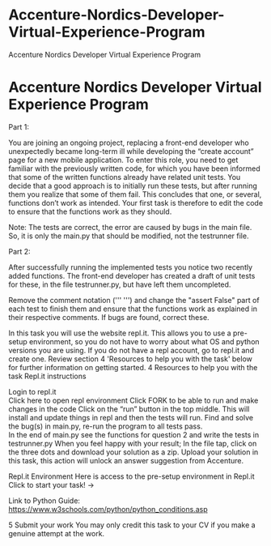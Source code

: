 # Accenture-Nordics-Developer-Virtual-Experience-Program
Accenture Nordics Developer Virtual Experience Program

#  <h1>Accenture Nordics Developer Virtual Experience Program</h1>
<p>
Part 1:

You are joining an ongoing project, replacing a front-end developer who unexpectedly became long-term ill while developing the “create account” page for a new mobile application. To enter this role, you need to get familiar with the previously written code, for which you have been informed that some of the written functions already have related unit tests. You decide that a good approach is to initially run these tests, but after running them you realize that some of them fail. This concludes that one, or several, functions don’t work as intended. Your first task is therefore to edit the code to ensure that the functions work as they should. 

Note: The tests are correct, the error are caused by bugs in the main file. So, it is only the main.py that should be modified, not the testrunner file. 

Part 2:

After successfully running the implemented tests you notice two recently added functions. The front-end developer has created a draft of unit tests for these, in the file testrunner.py, but have left them uncompleted.
</p>
<p>
Remove the comment notation (''' ''') and change the "assert False" part of each test to finish them and ensure that the functions work as explained in their respective comments. If bugs are found, correct these. 

In this task you will use the website repl.it. This allows you to use a pre-setup environment, so you do not have to worry about what OS and python versions you are using. If you do not have a repl account, go to repl.it and create one. Review section 4 'Resources to help you with the task' below for further information on getting started. 
4
Resources to help you with the task
Repl.it instructions

Login to repl.it  
Click here to open repl environment 
Click FORK to be able to run and make changes in the code 
Click on the “run” button in the top middle. This will install and update things in repl and then the tests will run. 
Find and solve the bug(s) in main.py, re-run the program to all tests pass.  
In the end of main.py see the functions for question 2 and write the tests in testrunner.py
When you feel happy with your result; In the file tap, click on the three dots and download your solution as a zip. 
Upload your solution in this task, this action will unlock an answer suggestion from Accenture.


Repl.it Environment
Here is access to the pre-setup environment in Repl.it
Click to start your task! →

Link to Python Guide: 
https://www.w3schools.com/python/python_conditions.asp

5
Submit your work
You may only credit this task to your CV if you make a genuine attempt at the work.
</p>

